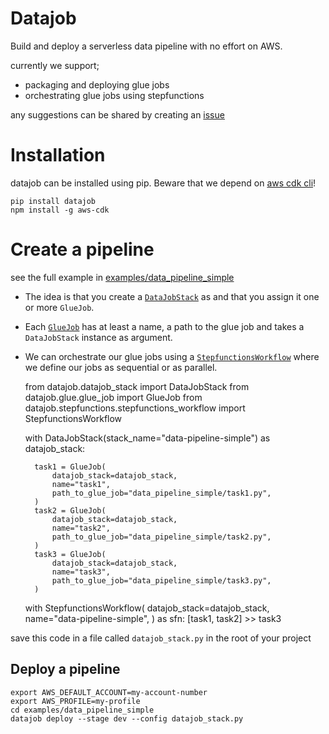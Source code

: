 # Datajob

Build and deploy a serverless data pipeline with no effort on AWS.

currently we support;

- packaging and deploying glue jobs
- orchestrating glue jobs using stepfunctions

any suggestions can be shared by creating an [issue](https://github.com/vincentclaes/datajob/issues)

# Installation
 
 datajob can be installed using pip. Beware that we depend on [aws cdk cli](https://github.com/aws/aws-cdk)!
    
    pip install datajob
    npm install -g aws-cdk

# Create a pipeline
    
see the full example in [examples/data_pipeline_simple](https://github.com/vincentclaes/datajob/tree/add-simple-example/examples/data_pipeline_simple)

- The idea is that you create a [`DataJobStack`](https://github.com/vincentclaes/datajob/blob/add-simple-example/datajob/datajob_stack.py) as and that you assign it one or more `GlueJob`.
- Each [`GlueJob`](https://github.com/vincentclaes/datajob/blob/add-simple-example/datajob/glue/glue_job.py) has at least a name, a path to the glue job and takes a `DataJobStack` instance as argument.
- We can orchestrate our glue jobs using a [`StepfunctionsWorkflow`](https://github.com/vincentclaes/datajob/blob/add-simple-example/datajob/stepfunctions/stepfunctions_workflow.py) where we define our jobs as sequential or as parallel. 


     from datajob.datajob_stack import DataJobStack
     from datajob.glue.glue_job import GlueJob
     from datajob.stepfunctions.stepfunctions_workflow import StepfunctionsWorkflow


     with DataJobStack(stack_name="data-pipeline-simple") as datajob_stack:

        task1 = GlueJob(
            datajob_stack=datajob_stack,
            name="task1",
            path_to_glue_job="data_pipeline_simple/task1.py",
        )
        task2 = GlueJob(
            datajob_stack=datajob_stack,
            name="task2",
            path_to_glue_job="data_pipeline_simple/task2.py",
        )
        task3 = GlueJob(
            datajob_stack=datajob_stack,
            name="task3",
            path_to_glue_job="data_pipeline_simple/task3.py",
        )

    with StepfunctionsWorkflow(
        datajob_stack=datajob_stack,
        name="data-pipeline-simple",
    ) as sfn:
        [task1, task2] >> task3


        
save this code in a file called `datajob_stack.py` in the root of your project

## Deploy a pipeline

    export AWS_DEFAULT_ACCOUNT=my-account-number
    export AWS_PROFILE=my-profile
    cd examples/data_pipeline_simple
    datajob deploy --stage dev --config datajob_stack.py
